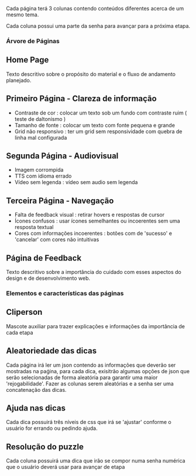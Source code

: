 Cada página terá 3 colunas contendo conteúdos diferentes acerca de um mesmo tema.

Cada coluna possui uma parte da senha para avançar para a próxima etapa.

### Árvore de Páginas

## Home Page

Texto descritivo sobre o propósito do material e o fluxo de andamento planejado.

## Primeiro Página - Clareza de informação

- Contraste de cor : colocar um texto sob um fundo com contraste ruim ( teste de daltonismo )
- Tamanho de fonte : colocar um texto com fonte pequena e grande
- Grid não responsivo : ter um grid sem responsividade com quebra de linha mal configurada

## Segunda Página - Audiovisual

- Imagem corrompida
- TTS com idioma errado
- Vídeo sem legenda : vídeo sem audio sem legenda

## Terceira Página - Navegação

- Falta de feedback visual : retirar hovers e respostas de cursor
- Ícones confusos : usar ícones semelhantes ou incoerentes sem uma resposta textual
- Cores com informações incoerentes : botões com de 'sucesso' e 'cancelar' com cores não intuitivas

## Página de Feedback

Texto descritivo sobre a importância do cuidado com esses aspectos do design e de desenvolvimento web.

### Elementos e características das páginas

## Cliperson

Mascote auxiliar para trazer explicações e informações da importância de cada etapa

## Aleatoriedade das dicas

Cada página irá ler um json contendo as informações que deverão ser mostradas na paǵina, para cada dica, exisitrão algumas opções de json que serão selecionadas de forma aleatória para garantir uma maior 'rejogabilidade'. Fazer as colunas serem aleatórias e a senha ser uma concatenação das dicas.

## Ajuda nas dicas

Cada dica possuirá três níveis de css que irá se 'ajustar' conforme o usuário for errando ou pedindo ajuda.

## Resolução do puzzle

Cada coluna possuirá uma dica que irão se compor numa senha numérica que o usuário deverá usar para avançar de etapa
